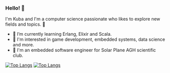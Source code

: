 ### Hello! 🙌

I'm Kuba and I'm a computer science passionate who likes to explore new fields and topics. 🦦

- 🦉 I’m currently learning Erlang, Elixir and Scala.
- 🐘 I'm interested in game development, embedded systems, data science and more.
- 🦆 I'm an embedded software engineer for Solar Plane AGH scientific club.

[![Top Langs](https://github-readme-stats.vercel.app/api/top-langs/?username=Noarkhh&exclude_repo=NumericalMethods&theme=dark#gh-dark-mode-only)](https://github.com/anuraghazra/github-readme-stats#gh-dark-mode-only)
[![Top Langs](https://github-readme-stats.vercel.app/api/top-langs/?username=Noarkhh&exclude_repo=NumericalMethods&theme=light#gh-light-mode-only)](https://github.com/anuraghazra/github-readme-stats#gh-light-mode-only)
<!--
**Noarkhh/Noarkhh** is a ✨ _special_ ✨ repository because its `README.md` (this file) appears on your GitHub profile.

Here are some ideas to get you started:

- 🔭 I’m currently working on ...
- 🌱 I’m currently learning ...
- 👯 I’m looking to collaborate on ...
- 🤔 I’m looking for help with ...
- 💬 Ask me about ...
- 📫 How to reach me: ...
- 😄 Pronouns: ...
- ⚡ Fun fact: ...
-->
